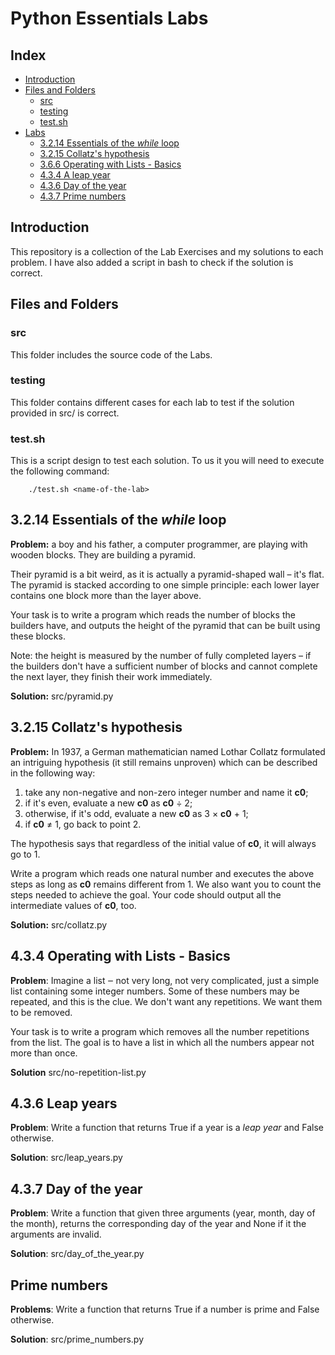 # Python Essentials Labs

## Index
- [Introduction](#item_zero)
- [Files and Folders](#item_one)
    - [src](#item_one.zero)
    - [testing](#item_one.one)
    - [test.sh](#item_one.two)
- [Labs](#item_two)
    - [3.2.14 Essentials of the *while* loop](#item_two.zero)
    - [3.2.15 Collatz's hypothesis](#item_two.one)
    - [3.6.6 Operating with Lists - Basics](#item_two.two)
    - [4.3.4 A leap year](#item_two.three)
    - [4.3.6 Day of the year](#item_two.four)
    - [4.3.7 Prime numbers](#item_two.five)

## Introduction
This repository is a collection of the Lab Exercises and my solutions to each problem.
I have also added a script in bash to check if the solution is correct.

## Files and Folders

<a id="item_one.zero"></a>
### src

This folder includes the source code of the Labs.

<a id="item_one.one"></a>
### testing

This folder contains different cases for each lab to test if the solution provided in src/ is correct.

<a id="item_one.two"></a>
### test.sh

This is a script design to test each solution. To us it you will need to execute the following command:

        ./test.sh <name-of-the-lab>

<a id="item_two.zero"></a>
## 3.2.14 Essentials of the *while* loop

**Problem:** a boy and his father, a computer programmer, are playing with wooden blocks. They are building a pyramid.

Their pyramid is a bit weird, as it is actually a pyramid-shaped wall – it's flat. The pyramid is stacked according to one simple principle: each lower layer contains one block more than the layer above.

Your task is to write a program which reads the number of blocks the builders have, and outputs the height of the pyramid that can be built using these blocks.

Note: the height is measured by the number of fully completed layers – if the builders don't have a sufficient number of blocks and cannot complete the next layer, they finish their work immediately.

**Solution:** src/pyramid.py

<a id="item_two.one"></a>
## 3.2.15 Collatz's hypothesis

**Problem:** In 1937, a German mathematician named Lothar Collatz formulated an intriguing hypothesis (it still remains unproven) which can be described in the following way:

1. take any non-negative and non-zero integer number and name it **c0**;
2. if it's even, evaluate a new **c0** as **c0** ÷ 2;
3. otherwise, if it's odd, evaluate a new **c0** as 3 × **c0** + 1;
4. if **c0** ≠ 1, go back to point 2.

The hypothesis says that regardless of the initial value of **c0**, it will always go to 1.

Write a program which reads one natural number and executes the above steps as long as **c0** remains different from 1. We also want you to count the steps needed to achieve the goal. Your code should output all the intermediate values of **c0**, too.

**Solution:** src/collatz.py

<a id="item_two.two"></a>
## 4.3.4 Operating with Lists - Basics

**Problem**: Imagine a list ‒ not very long, not very complicated, just a simple list containing some integer numbers. 
Some of these numbers may be repeated, and this is the clue. We don't want any repetitions. We want them to be removed.

Your task is to write a program which removes all the number repetitions from the list. The goal is to have a list in which all the numbers appear not more than once.

**Solution** src/no-repetition-list.py

<a id="item_two.three"></a>
## 4.3.6 Leap years

**Problem**: Write a function that returns True if a year is a *leap year* and False otherwise.

**Solution**: src/leap_years.py

<a id="item_two.four"></a>
## 4.3.7 Day of the year

**Problem**: Write a function that given three arguments (year, month, day of the month), returns the corresponding day of the year and None if it the arguments
are invalid.

**Solution**: src/day_of_the_year.py

<a id="item_two.five"></a>
## Prime numbers

**Problems**: Write a function that returns True if a number is prime and False otherwise.

**Solution**: src/prime_numbers.py